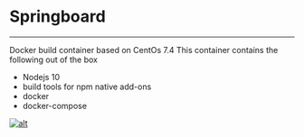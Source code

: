 # Springboard 
___

Docker build container based on CentOs 7.4
This container contains the following out of the box
- Nodejs 10
- build tools for npm native add-ons
- docker
- docker-compose

[![alt](https://d1q6f0aelx0por.cloudfront.net/product-logos/644d2f15-c5db-4731-a353-ace6235841fa-registry.png)]("https://hub.docker.com/r/codengamer/springboard/")
